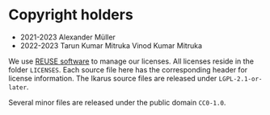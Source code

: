 
# Copyright holders

- 2021-2023 Alexander Müller
- 2022-2023 Tarun Kumar Mitruka Vinod Kumar Mitruka

We use [REUSE software](https://reuse.software/) to manage our licenses.
All licenses reside in the folder `LICENSES`.
Each source file here has the corresponding header for license information.
The Ikarus source files are released under `LGPL-2.1-or-later`.

Several minor files are released under the public domain `CC0-1.0`.
